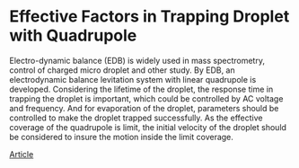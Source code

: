 # Effective Factors in Trapping Droplet with Quadrupole

Electro-dynamic balance (EDB) is widely used in mass spectrometry, control of charged micro droplet and other study. By EDB, an electrodynamic balance levitation system with linear quadrupole is developed. Considering the lifetime of the droplet, the response time in trapping the droplet is important, which could be controlled by AC voltage and frequency. And for evaporation of the droplet, parameters should be controlled to make the droplet trapped successfully. As the effective coverage of the quadrupole is limit, the initial velocity of the droplet should be considered to insure the motion inside the limit coverage.

[Article](https://hanxudong159.github.io/Effective_Factors_in_Trapping_Droplet_with_Quadrupole/)
